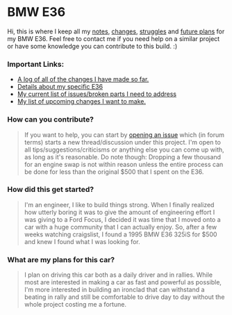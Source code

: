 # BMW E36
Hi, this is where I keep all my [notes](), [changes](https://github.com/CodyKochmann/bmw-e36/blob/master/changelog.md), [struggles](https://github.com/CodyKochmann/bmw-e36/blob/master/issues.md) and [future plans](https://github.com/CodyKochmann/bmw-e36/blob/master/todo.md) for my BMW E36. Feel free to contact me if you need help on  a similar project or have some knowledge you can contribute to this build. :)

### Important Links:

- [A log of all of the changes I have made so far.](https://github.com/CodyKochmann/bmw-e36/blob/master/changelog.md)
- [Details about my specific E36](https://github.com/CodyKochmann/bmw-e36/blob/master/specs.md)
- [My current list of issues/broken parts I need to address](https://github.com/CodyKochmann/bmw-e36/blob/master/problems.md)
- [My list of upcoming changes I want to make.](https://github.com/CodyKochmann/bmw-e36/blob/master/todo.md)

### How can you contribute?

> If you want to help, you can start by [opening an issue](https://github.com/CodyKochmann/bmw-e36/issues) which (in forum terms) starts a new thread/discussion under this project. I'm open to all tips/suggestions/criticisms or anything else you can come up with, as long as it's reasonable. Do note though: Dropping a few thousand for an engine swap is not within reason unless the entire process can be done for less than the original $500 that I spent on the E36.

### How did this get started? 

> I'm an engineer, I like to build things strong. When I finally realized how utterly boring it was to give the amount of engineering effort I was giving to a Ford Focus, I decided it was time that I moved onto a car with a huge community that I can actually enjoy. So, after a few weeks watching craigslist, I found a 1995 BMW E36 325iS for $500 and knew I found what I was looking for.

### What are my plans for this car?

> I plan on driving this car both as a daily driver and in rallies. While most are interested in making a car as fast and powerful as possible, I'm more interested in building an ironclad that can withstand a beating in rally and still be comfortable to drive day to day without the whole project costing me a fortune.
